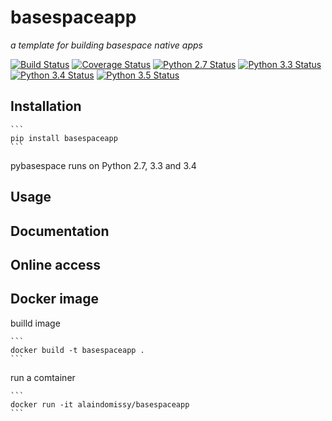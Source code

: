 # basespaceapp
 *a template for building basespace native apps*


 [![Build Status](
 https://travis-ci.org/alaindomissy/pycrispr.svg?branch=master)](https://travis-ci.org/alaindomissy/basespaceapp)
 [![Coverage Status](https://coveralls.io/repos/github/alaindomissy/basespaceapp/badge.svg?branch=master)](https://coveralls.io/github/alaindomissy/basespaceapp?branch=master)
 [![Python 2.7 Status](https://img.shields.io/badge/Python-2.7-brightgreen.svg)](https://img.shields.io/badge/Python-2.7-blue.svg)
 [![Python 3.3 Status](https://img.shields.io/badge/Python-3.3-brightgreen.svg)](https://img.shields.io/badge/Python-3.3-blue.svg)
 [![Python 3.4 Status](https://img.shields.io/badge/Python-3.4-brightgreen.svg)](https://img.shields.io/badge/Python-3.4-blue.svg)
 [![Python 3.5 Status](https://img.shields.io/badge/Python-3.5-brightgreen.svg)](https://img.shields.io/badge/Python-3.5-blue.svg)
  
  

## Installation

    ```
    pip install basespaceapp
    ```
pybasespace runs on Python 2.7, 3.3 and 3.4
 
## Usage

 
## Documentation


## Online access


## Docker image
 
builld image
    
    ```
    docker build -t basespaceapp .
    ```
 
run a comtainer
    
    ```
    docker run -it alaindomissy/basespaceapp
    ```